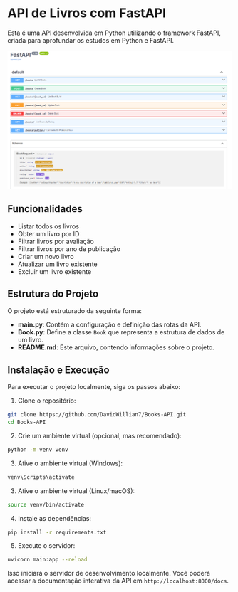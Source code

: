 # API de Livros com FastAPI

Esta é uma API desenvolvida em Python utilizando o framework FastAPI, criada para aprofundar os estudos em Python e FastAPI.

![Endpoints](swagger.png)

## Funcionalidades

- Listar todos os livros
- Obter um livro por ID
- Filtrar livros por avaliação
- Filtrar livros por ano de publicação
- Criar um novo livro
- Atualizar um livro existente
- Excluir um livro existente

## Estrutura do Projeto

O projeto está estruturado da seguinte forma:

- **main.py**: Contém a configuração e definição das rotas da API.
- **Book.py**: Define a classe `Book` que representa a estrutura de dados de um livro.
- **README.md**: Este arquivo, contendo informações sobre o projeto.

## Instalação e Execução

Para executar o projeto localmente, siga os passos abaixo:

1. Clone o repositório:
```bash
git clone https://github.com/DavidWillian7/Books-API.git
cd Books-API
```
2. Crie um ambiente virtual (opcional, mas recomendado):
```bash
python -m venv venv
```
3. Ative o ambiente virtual (Windows):
```bash
venv\Scripts\activate
```
3. Ative o ambiente virtual (Linux/macOS):
```bash
source venv/bin/activate
```
4. Instale as dependências:
```bash
pip install -r requirements.txt
```
5. Execute o servidor:
```bash
uvicorn main:app --reload
```
Isso iniciará o servidor de desenvolvimento localmente. Você poderá acessar a documentação interativa da API em `http://localhost:8000/docs`.
